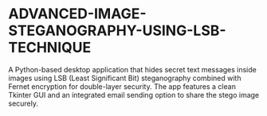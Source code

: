 # ADVANCED-IMAGE-STEGANOGRAPHY-USING-LSB-TECHNIQUE
A Python-based desktop application that hides secret text messages inside images using LSB (Least Significant Bit) steganography combined with Fernet encryption for double-layer security. The app features a clean Tkinter GUI and an integrated email sending option to share the stego image securely.
